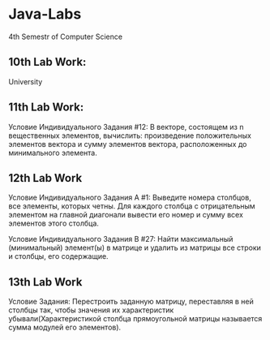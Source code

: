 # Java-Labs
4th Semestr of Computer Science 

10th Lab Work:
---------------------------------
University 


11th Lab Work:
----------------------------
Условие Индивидуального Задания #12:
В векторе, состоящем из n вещественных элементов, вычислить: произведение положительных элементов вектора и сумму элементов вектора, расположенных до минимального элемента.

12th Lab Work
-----------------------------
Условие Индивидуального Задания A #1:
Выведите номера столбцов, все элементы, которых четны. Для каждого
столбца с отрицательным элементом на главной диагонали вывести его номер и сумму всех элементов этого столбца. 


Условие Индивидуального Задания B #27:
Найти максимальный (минимальный) элемент(ы) в матрице и удалить из матрицы все строки и столбцы, его содержащие. 

13th Lab Work
------------------------------
Условие Задания: 
Перестроить заданную матрицу, переставляя в ней столбцы так, чтобы значения их характеристик убывали(Характеристикой столбца прямоугольной матрицы называется сумма модулей его элементов).

